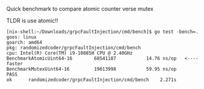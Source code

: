 
Quick benchmark to compare atomic counter verse mutex

TLDR is use atomic!!

```
[nix-shell:~/Downloads/grpcFaultInjection/cmd/bench]$ go test -bench=.
goos: linux
goarch: amd64
pkg: randomizedcoder/grpcFaultInjection/cmd/bench
cpu: Intel(R) Core(TM) i9-10885H CPU @ 2.40GHz
BenchmarkAtomicUint64-16    	68541187	       14.76 ns/op   <---- faster
BenchmarkMutexUint64-16     	19613998	       59.95 ns/op
PASS
ok  	randomizedcoder/grpcFaultInjection/cmd/bench	2.271s
```